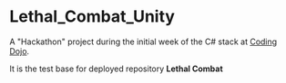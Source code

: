 # Lethal_Combat_Unity

A "Hackathon" project during the initial week of the C# stack at [Coding Dojo](https://www.codingdojo.com/).

It is the test base for deployed repository **Lethal Combat**
